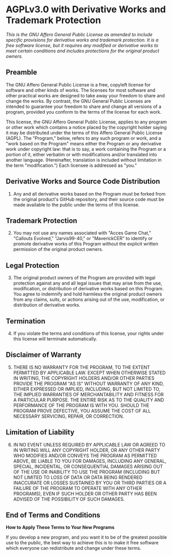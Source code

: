 # AGPLv3.0 with Derivative Works and Trademark Protection

*This is the GNU Affero General Public License as amended to include specific provisions for derivative works and trademark protection. It is a free software license, but it requires any modified or derivative works to meet certain conditions and includes protections for the original product owners.*

## Preamble

The GNU Affero General Public License is a free, copyleft license for software and other kinds of works. The licenses for most software and other practical works are designed to take away your freedom to share and change the works. By contrast, the GNU General Public Licenses are intended to guarantee your freedom to share and change all versions of a program, provided you conform to the terms of the license for each work.

This license, the GNU Affero General Public License, applies to any program or other work which contains a notice placed by the copyright holder saying it may be distributed under the terms of this Affero General Public License (AGPL). The "Program," below, refers to any such program or work, and a "work based on the Program" means either the Program or any derivative work under copyright law: that is to say, a work containing the Program or a portion of it, either verbatim or with modifications and/or translated into another language. (Hereinafter, translation is included without limitation in the term "modification.") Each licensee is addressed as "you."

## Derivative Works and Source Code Distribution

1. Any and all derivative works based on the Program must be forked from the original product's GitHub repository, and their source code must be made available to the public under the terms of this license.

## Trademark Protection

2. You may not use any names associated with "Acces Game Chat," "Callouts Evolved," "Jarvis99-40," or "MaverickCER" to identify or promote derivative works of this Program without the explicit written permission of the original product owners.

## Legal Protection

3. The original product owners of the Program are provided with legal protection against any and all legal issues that may arise from the use, modification, or distribution of derivative works based on this Program. You agree to indemnify and hold harmless the original product owners from any claims, suits, or actions arising out of the use, modification, or distribution of derivative works.

## Termination

4. If you violate the terms and conditions of this license, your rights under this license will terminate automatically.

## Disclaimer of Warranty

5. THERE IS NO WARRANTY FOR THE PROGRAM, TO THE EXTENT PERMITTED BY APPLICABLE LAW. EXCEPT WHEN OTHERWISE STATED IN WRITING, THE COPYRIGHT HOLDERS AND/OR OTHER PARTIES PROVIDE THE PROGRAM "AS IS" WITHOUT WARRANTY OF ANY KIND, EITHER EXPRESSED OR IMPLIED, INCLUDING, BUT NOT LIMITED TO, THE IMPLIED WARRANTIES OF MERCHANTABILITY AND FITNESS FOR A PARTICULAR PURPOSE. THE ENTIRE RISK AS TO THE QUALITY AND PERFORMANCE OF THE PROGRAM IS WITH YOU. SHOULD THE PROGRAM PROVE DEFECTIVE, YOU ASSUME THE COST OF ALL NECESSARY SERVICING, REPAIR, OR CORRECTION.

## Limitation of Liability

6. IN NO EVENT UNLESS REQUIRED BY APPLICABLE LAW OR AGREED TO IN WRITING WILL ANY COPYRIGHT HOLDER, OR ANY OTHER PARTY WHO MODIFIES AND/OR CONVEYS THE PROGRAM AS PERMITTED ABOVE, BE LIABLE TO YOU FOR DAMAGES, INCLUDING ANY GENERAL, SPECIAL, INCIDENTAL, OR CONSEQUENTIAL DAMAGES ARISING OUT OF THE USE OR INABILITY TO USE THE PROGRAM (INCLUDING BUT NOT LIMITED TO LOSS OF DATA OR DATA BEING RENDERED INACCURATE OR LOSSES SUSTAINED BY YOU OR THIRD PARTIES OR A FAILURE OF THE PROGRAM TO OPERATE WITH ANY OTHER PROGRAMS), EVEN IF SUCH HOLDER OR OTHER PARTY HAS BEEN ADVISED OF THE POSSIBILITY OF SUCH DAMAGES.

## End of Terms and Conditions

**How to Apply These Terms to Your New Programs**

If you develop a new program, and you want it to be of the greatest possible use to the public, the best way to achieve this is to make it free software which everyone can redistribute and change under these terms.
